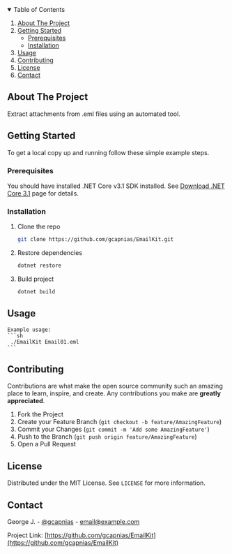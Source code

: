 <!-- TABLE OF CONTENTS -->
<details open="open">
  <summary>Table of Contents</summary>
  <ol>
    <li>
      <a href="#about-the-project">About The Project</a>
    </li>
    <li>
      <a href="#getting-started">Getting Started</a>
      <ul>
        <li><a href="#prerequisites">Prerequisites</a></li>
        <li><a href="#installation">Installation</a></li>
      </ul>
    </li>
    <li><a href="#usage">Usage</a></li>
    <li><a href="#contributing">Contributing</a></li>
    <li><a href="#license">License</a></li>
    <li><a href="#contact">Contact</a></li>
  </ol>
</details>

<!-- ABOUT THE PROJECT -->
## About The Project

Extract attachments from .eml files using an automated tool.

<!-- GETTING STARTED -->
## Getting Started

To get a local copy up and running follow these simple example steps.

### Prerequisites

You should have installed .NET Core v3.1 SDK installed. See [Download .NET Core 3.1](https://dotnet.microsoft.com/download/dotnet/3.1) page for details.

### Installation

1. Clone the repo
   ```sh
   git clone https://github.com/gcapnias/EmailKit.git
   ```
2. Restore dependencies
   ```sh
   dotnet restore
   ```
3. Build project
   ```sh
   dotnet build
   ```

<!-- USAGE EXAMPLES -->
## Usage
    Example usage:
    ```sh
     ./EmailKit Email01.eml 
    ```

<!-- CONTRIBUTING -->
## Contributing

Contributions are what make the open source community such an amazing place to learn, inspire, and create. Any contributions you make are **greatly appreciated**.

1. Fork the Project
2. Create your Feature Branch (`git checkout -b feature/AmazingFeature`)
3. Commit your Changes (`git commit -m 'Add some AmazingFeature'`)
4. Push to the Branch (`git push origin feature/AmazingFeature`)
5. Open a Pull Request

<!-- LICENSE -->
## License

Distributed under the MIT License. See `LICENSE` for more information.

<!-- CONTACT -->
## Contact

George J. - [@gcapnias](https://twitter.com/gcapnias) - email@example.com

Project Link: [https://github.com/gcapnias/EmailKit](https://github.com/gcapnias/EmailKit)

